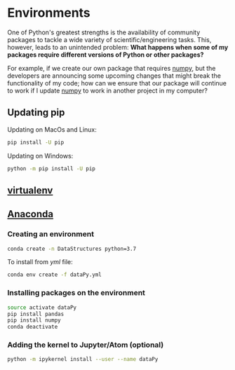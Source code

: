 # Environments

One of Python's greatest strengths is the availability of community packages to tackle a wide variety of scientific/engineering tasks. This, however, leads to an unintended problem: **What happens when some of my packages require different versions of Python or other packages?**

For example, if we create our own package that requires [numpy](https://www.numpy.org/), but the developers are announcing some upcoming changes that might break the functionality of my code; how can we ensure that our package will continue to work if I update [numpy](https://www.numpy.org/) to work in another project in my computer?

##  Updating pip

Updating on MacOs and Linux:

```bash
pip install -U pip
```


Updating on Windows:

```bash
python -m pip install -U pip
```

##  [virtualenv](https://virtualenv.pypa.io/en/latest/)

##  [Anaconda](https://www.anaconda.com/)

### Creating an environment

```bash
conda create -n DataStructures python=3.7
```

To install from *yml* file:

```bash
conda env create -f dataPy.yml
```


### Installing packages on the environment

```bash
source activate dataPy
pip install pandas
pip install numpy
conda deactivate
```

### Adding the kernel to Jupyter/Atom (optional)

```bash
python -m ipykernel install --user --name dataPy
```
